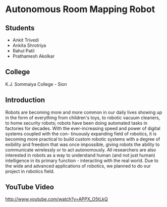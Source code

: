 Autonomous Room Mapping Robot
==============================

Students
---------

- Ankit Trivedi
- Ankita Shrotriya
- Rahul Patil
- Prathamesh Akolkar

College
-------

K.J. Sommaiya College - Sion

Introduction
------------

Robots are becoming more and more common in our daily lives showing up in
the form of everything from children's toys, to robotic vacuum cleaners, to home
security robots; robots have been doing automated tasks in factories for decades.
With the ever-increasing speed and power of digital systems coupled with the con-
tinuously expanding field of robotics, it is becoming more practical to build custom
robotic systems with a degree of 
exibility and freedom that was once impossible,
giving robots the ability to communicate wirelessly or to act autonomously.
All researchers are also interested in robots as a way to understand human
(and not just human) intelligence in its primary function - interacting with the
real world. Due to the wide and advanced applications of robotics, we planned to
do our project in robotics field.

YouTube Video
--------------

http://www.youtube.com/watch?v=APPX_O5tLkQ

